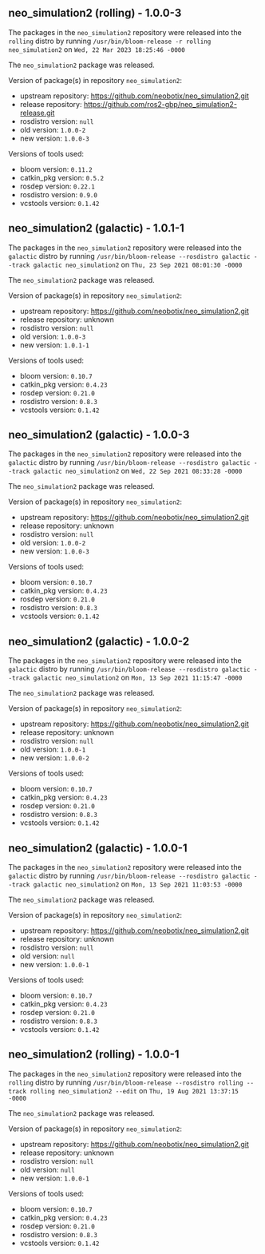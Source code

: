 ## neo_simulation2 (rolling) - 1.0.0-3

The packages in the `neo_simulation2` repository were released into the `rolling` distro by running `/usr/bin/bloom-release -r rolling neo_simulation2` on `Wed, 22 Mar 2023 18:25:46 -0000`

The `neo_simulation2` package was released.

Version of package(s) in repository `neo_simulation2`:

- upstream repository: https://github.com/neobotix/neo_simulation2.git
- release repository: https://github.com/ros2-gbp/neo_simulation2-release.git
- rosdistro version: `null`
- old version: `1.0.0-2`
- new version: `1.0.0-3`

Versions of tools used:

- bloom version: `0.11.2`
- catkin_pkg version: `0.5.2`
- rosdep version: `0.22.1`
- rosdistro version: `0.9.0`
- vcstools version: `0.1.42`


## neo_simulation2 (galactic) - 1.0.1-1

The packages in the `neo_simulation2` repository were released into the `galactic` distro by running `/usr/bin/bloom-release --rosdistro galactic --track galactic neo_simulation2` on `Thu, 23 Sep 2021 08:01:30 -0000`

The `neo_simulation2` package was released.

Version of package(s) in repository `neo_simulation2`:

- upstream repository: https://github.com/neobotix/neo_simulation2.git
- release repository: unknown
- rosdistro version: `null`
- old version: `1.0.0-3`
- new version: `1.0.1-1`

Versions of tools used:

- bloom version: `0.10.7`
- catkin_pkg version: `0.4.23`
- rosdep version: `0.21.0`
- rosdistro version: `0.8.3`
- vcstools version: `0.1.42`


## neo_simulation2 (galactic) - 1.0.0-3

The packages in the `neo_simulation2` repository were released into the `galactic` distro by running `/usr/bin/bloom-release --rosdistro galactic --track galactic neo_simulation2` on `Wed, 22 Sep 2021 08:33:28 -0000`

The `neo_simulation2` package was released.

Version of package(s) in repository `neo_simulation2`:

- upstream repository: https://github.com/neobotix/neo_simulation2.git
- release repository: unknown
- rosdistro version: `null`
- old version: `1.0.0-2`
- new version: `1.0.0-3`

Versions of tools used:

- bloom version: `0.10.7`
- catkin_pkg version: `0.4.23`
- rosdep version: `0.21.0`
- rosdistro version: `0.8.3`
- vcstools version: `0.1.42`


## neo_simulation2 (galactic) - 1.0.0-2

The packages in the `neo_simulation2` repository were released into the `galactic` distro by running `/usr/bin/bloom-release --rosdistro galactic --track galactic neo_simulation2` on `Mon, 13 Sep 2021 11:15:47 -0000`

The `neo_simulation2` package was released.

Version of package(s) in repository `neo_simulation2`:

- upstream repository: https://github.com/neobotix/neo_simulation2.git
- release repository: unknown
- rosdistro version: `null`
- old version: `1.0.0-1`
- new version: `1.0.0-2`

Versions of tools used:

- bloom version: `0.10.7`
- catkin_pkg version: `0.4.23`
- rosdep version: `0.21.0`
- rosdistro version: `0.8.3`
- vcstools version: `0.1.42`


## neo_simulation2 (galactic) - 1.0.0-1

The packages in the `neo_simulation2` repository were released into the `galactic` distro by running `/usr/bin/bloom-release --rosdistro galactic --track galactic neo_simulation2` on `Mon, 13 Sep 2021 11:03:53 -0000`

The `neo_simulation2` package was released.

Version of package(s) in repository `neo_simulation2`:

- upstream repository: https://github.com/neobotix/neo_simulation2.git
- release repository: unknown
- rosdistro version: `null`
- old version: `null`
- new version: `1.0.0-1`

Versions of tools used:

- bloom version: `0.10.7`
- catkin_pkg version: `0.4.23`
- rosdep version: `0.21.0`
- rosdistro version: `0.8.3`
- vcstools version: `0.1.42`


## neo_simulation2 (rolling) - 1.0.0-1

The packages in the `neo_simulation2` repository were released into the `rolling` distro by running `/usr/bin/bloom-release --rosdistro rolling --track rolling neo_simulation2 --edit` on `Thu, 19 Aug 2021 13:37:15 -0000`

The `neo_simulation2` package was released.

Version of package(s) in repository `neo_simulation2`:

- upstream repository: https://github.com/neobotix/neo_simulation2.git
- release repository: unknown
- rosdistro version: `null`
- old version: `null`
- new version: `1.0.0-1`

Versions of tools used:

- bloom version: `0.10.7`
- catkin_pkg version: `0.4.23`
- rosdep version: `0.21.0`
- rosdistro version: `0.8.3`
- vcstools version: `0.1.42`


